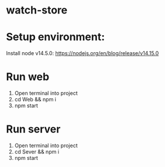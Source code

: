 # watch-store

# Setup environment:

Install node v14.5.0: https://nodejs.org/en/blog/release/v14.15.0

# Run web

1. Open terminal into project
2. cd Web && npm i
3. npm start

# Run server

1. Open terminal into project
2. cd Sever && npm i
3. npm start
